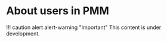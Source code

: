 # About users in PMM

!!! caution alert alert-warning "Important"
    This content is under development.
